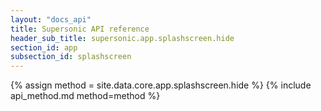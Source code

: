 ```yaml
---
layout: "docs_api"
title: Supersonic API reference
header_sub_title: supersonic.app.splashscreen.hide
section_id: app
subsection_id: splashscreen
---
```


{% assign method = site.data.core.app.splashscreen.hide %}
{% include api_method.md method=method %}
